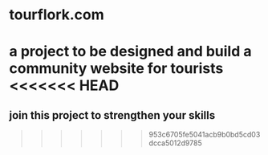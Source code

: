# tourflork.com
a project to be designed and build a community website for tourists 
<<<<<<< HEAD
=======
## join this project to strengthen your skills
>>>>>>> 953c6705fe5041acb9b0bd5cd03dcca5012d9785
